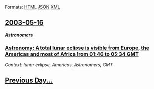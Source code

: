 
Formats: [HTML](2003/05/16/index.html)  [JSON](2003/05/16/index.json)  [XML](2003/05/16/index.xml)  

## [2003-05-16](/news/2003/05/16/index.md)

##### Astronomers
### [ Astronomy: A total lunar eclipse is visible from Europe, the Americas and most of Africa from 01:46 to 05:34 GMT ](/news/2003/05/16/astronomy-a-total-lunar-eclipse-is-visible-from-europe-the-americas-and-most-of-africa-from-01-46-to-05-34-gmt.md)
_Context: lunar eclipse, Americas, Astronomers, GMT_

## [Previous Day...](/news/2003/05/15/index.md)

